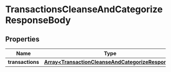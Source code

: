 # TransactionsCleanseAndCategorizeResponseBody

## Properties
Name | Type | Description | Notes
------------ | ------------- | ------------- | -------------
**transactions** | [**Array&lt;TransactionCleanseAndCategorizeResponse&gt;**](TransactionCleanseAndCategorizeResponse.md) |  | [optional] 


